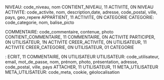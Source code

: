 NIVEAU: code_niveau, nom
CONTIENT_NIVEAU, 11 ACTIVITE, 0N NIVEAU
ACTIVITE: code_activite, nom, description,date, adresse, code_postal, ville, pays, geo_repere
APPARTIENT, 11 ACTIVITE, 0N CATEGORIE
CATEGORIE: code_categorie, nom, balise_picto

COMMENTAIRE: code_commentaire, contenue, photo
CONTIENT_COMMENTAIRE, 11 COMMENTAIRE, 0N ACTIVITE
PARTICIPER, 0N UTILISATEUR, 1N ACTIVITE
CREER_ACTIVITE, 0N UTILISATEUR, 11 ACTIVITE
CREER_CATEGORIE, 0N UTILISATEUR, 01 CATEGORIE

:
ECRIT, 11 COMMENTAIRE, 0N UTILISATEUR
UTILISATEUR: code_utilisateur, email, mot_de_passe, nom, prénom, photo, présentation, adresse, code_postal, ville, pays
ATTACHER, 11 UTILISATEUR, 11 META_UTILISATEUR
META_UTILISATEUR: code_meta, cookie, géolocalisation
